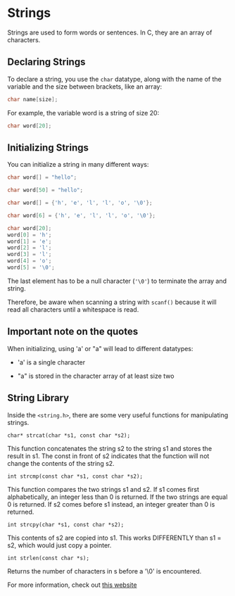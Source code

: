 # Strings

Strings are used to form words or sentences. In C, they are an array of characters.

## Declaring Strings
To declare a string, you use the `char` datatype, along with the name of the variable and the size between brackets, like an array:

```c
char name[size];
```

For example, the variable word is a string of size 20:
```c
char word[20];
```

## Initializing Strings
You can initialize a string in many different ways:

```c
char word[] = "hello";

char word[50] = "hello";

char word[] = {'h', 'e', 'l', 'l', 'o', '\0'};

char word[6] = {'h', 'e', 'l', 'l', 'o', '\0'};

char word[20];
word[0] = 'h';
word[1] = 'e';  
word[2] = 'l';
word[3] = 'l';
word[4] = 'o';
word[5] = '\0';
```

The last element has to be a null character (`'\0'`) to terminate the array and string.

Therefore, be aware when scanning a string with `scanf()` because it will read all characters until a whitespace is read.

## Important note on the quotes
When initializing, using 'a' or "a" will lead to different datatypes:
- 'a' is a single character

- "a" is stored in the character array of at least size two

## String Library
Inside the `<string.h>`, there are some very useful functions for manipulating strings.

`char* strcat(char *s1, const char *s2);`

This function concatenates the string s2 to the string s1 and stores the result in s1. The const in front of s2 indicates that the function will not change the contents of the string s2.

`int strcmp(const char *s1, const char *s2);`

This function compares the two strings s1 and s2. If s1 comes first alphabetically, an integer less than 0 is returned. If the two strings are equal 0 is returned. If s2 comes before s1 instead, an integer greater than 0 is returned.

`int strcpy(char *s1, const char *s2);`

This contents of s2 are copied into s1. This works DIFFERENTLY than s1 = s2, which would just copy a pointer.

`int strlen(const char *s);`

Returns the number of characters in s before a '\0' is encountered.

For more information, check out [this website](https://www.tutorialspoint.com/c_standard_library/string_h.htm)